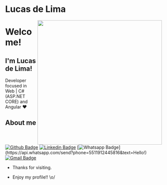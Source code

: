 # Lucas de Lima

<img align="right" width="400" height="400" src="https://media.giphy.com/media/3o7bu6KDIpS4OFRP6o/giphy.gif">
 
# Welcome!
 
## I'm Lucas de Lima!
 
Developer focused in Web | C#(ASP.NET CORE) and Angular :heart:
 
## About me 
[![Github Badge](https://img.shields.io/badge/-Github-000?style=flat-square&logo=Github&logoColor=white&link=https://github.com/LucasLBB)](https://github.com/LucasLBB)
[![Linkedin Badge](https://img.shields.io/badge/-LinkedIn-blue?style=flat-square&logo=Linkedin&logoColor=white&link=https://www.linkedin.com/in/LucasLBB/)](https://www.linkedin.com/in/LucasLBB/)
[![Whatsapp Badge](https://img.shields.io/badge/-Whatsapp-4CA143?style=flat-square&labelColor=4CA143&logo=whatsapp&logoColor=white&link=https://api.whatsapp.com/send?phone=5511912445816&text=Hello!)](https://api.whatsapp.com/send?phone=5511912445816&text=Hello!)
[![Gmail Badge](https://img.shields.io/badge/-Gmail-c14438?style=flat-square&logo=Gmail&logoColor=white&link=mailto:lucas2001brito77@gmail.com)](mailto:lucas2001brito77@gmail.com)
 
- Thanks for visiting. 
 
- Enjoy my profile!! \o/
